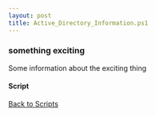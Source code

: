 ```yaml
---
layout: post
title: Active_Directory_Information.ps1
---
```


### something exciting

Some information about the exciting thing

#### Script

<script async src="https://gist-it.appspot.com/github.com/BanterBoy/scripts-blog/blob/master/PowerShell/scripts/activeDirectory/Active_Directory_Information.ps1" crossorigin="anonymous"></script>

<a href="/menu/_pages/scripts.html">Back to Scripts</a>

